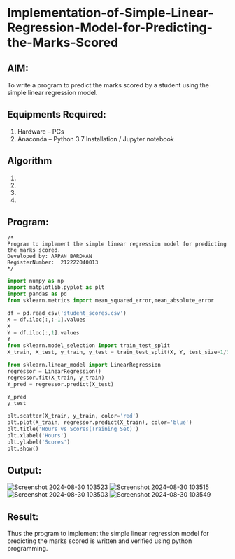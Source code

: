 # Implementation-of-Simple-Linear-Regression-Model-for-Predicting-the-Marks-Scored

## AIM:
To write a program to predict the marks scored by a student using the simple linear regression model.

## Equipments Required:
1. Hardware – PCs
2. Anaconda – Python 3.7 Installation / Jupyter notebook

## Algorithm
1. 
2. 
3. 
4. 

## Program:
```
/*
Program to implement the simple linear regression model for predicting the marks scored.
Developed by: ARPAN BARDHAN    
RegisterNumber:  212222040013
*/
```
```PYTHON
import numpy as np
import matplotlib.pyplot as plt
import pandas as pd
from sklearn.metrics import mean_squared_error,mean_absolute_error

df = pd.read_csv('student_scores.csv')
X = df.iloc[:,:-1].values
X
Y = df.iloc[:,1].values
Y
from sklearn.model_selection import train_test_split
X_train, X_test, y_train, y_test = train_test_split(X, Y, test_size=1/3, random_state=0)

from sklearn.linear_model import LinearRegression
regressor = LinearRegression()
regressor.fit(X_train, y_train)
Y_pred = regressor.predict(X_test)

Y_pred
y_test

plt.scatter(X_train, y_train, color='red')
plt.plot(X_train, regressor.predict(X_train), color='blue')
plt.title('Hours vs Scores(Training Set)')
plt.xlabel('Hours')
plt.ylabel('Scores')
plt.show()
```

## Output:

![Screenshot 2024-08-30 103523](https://github.com/user-attachments/assets/05e2d879-3f57-4509-9e3e-0ca4231a65db)
![Screenshot 2024-08-30 103515](https://github.com/user-attachments/assets/d32436bd-1460-4260-8bd6-f4f38705defa)
![Screenshot 2024-08-30 103503](https://github.com/user-attachments/assets/6be4ee7c-caf5-48ac-bab0-46bc42bb4f3c)
![Screenshot 2024-08-30 103549](https://github.com/user-attachments/assets/65dd45b6-d662-44ab-9cc5-0263e0309f21)



## Result:
Thus the program to implement the simple linear regression model for predicting the marks scored is written and verified using python programming.
